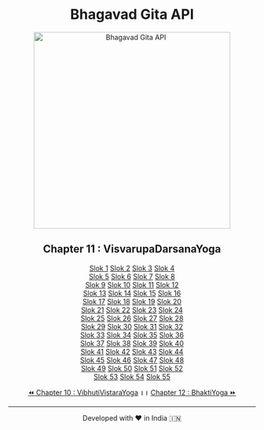 <center><h1>Bhagavad Gita API</h1>
<img alt="Bhagavad Gita API" src="https://repository-images.githubusercontent.com/314205765/0bb18d80-2b22-11eb-8f6f-ccf20c0c2679" width="400vw"/>
<h2>Chapter 11 : VisvarupaDarsanaYoga</h2>
<p><a href="1">Slok 1</a> <a href="2">Slok 2</a> <a href="3">Slok 3</a> <a href="4">Slok 4</a> <br>
<a href="5">Slok 5</a> <a href="6">Slok 6</a> <a href="7">Slok 7</a> <a href="8">Slok 8</a> <br>
<a href="9">Slok 9</a> <a href="10">Slok 10</a> <a href="11">Slok 11</a> <a href="12">Slok 12</a> <br>
<a href="13">Slok 13</a> <a href="14">Slok 14</a> <a href="15">Slok 15</a> <a href="16">Slok 16</a> <br>
<a href="17">Slok 17</a> <a href="18">Slok 18</a> <a href="19">Slok 19</a> <a href="20">Slok 20</a> <br>
<a href="21">Slok 21</a> <a href="22">Slok 22</a> <a href="23">Slok 23</a> <a href="24">Slok 24</a> <br>
<a href="25">Slok 25</a> <a href="26">Slok 26</a> <a href="27">Slok 27</a> <a href="28">Slok 28</a> <br>
<a href="29">Slok 29</a> <a href="30">Slok 30</a> <a href="31">Slok 31</a> <a href="32">Slok 32</a> <br>
<a href="33">Slok 33</a> <a href="34">Slok 34</a> <a href="35">Slok 35</a> <a href="36">Slok 36</a> <br>
<a href="37">Slok 37</a> <a href="38">Slok 38</a> <a href="39">Slok 39</a> <a href="40">Slok 40</a> <br>
<a href="41">Slok 41</a> <a href="42">Slok 42</a> <a href="43">Slok 43</a> <a href="44">Slok 44</a> <br>
<a href="45">Slok 45</a> <a href="46">Slok 46</a> <a href="47">Slok 47</a> <a href="48">Slok 48</a> <br>
<a href="49">Slok 49</a> <a href="50">Slok 50</a> <a href="51">Slok 51</a> <a href="52">Slok 52</a> <br>
<a href="53">Slok 53</a> <a href="54">Slok 54</a> <a href="55">Slok 55</a> </p><a href="../10">⏪ Chapter 10 : VibhutiVistaraYoga</a><b> ।। </b><a href="../12">Chapter 12 : BhaktiYoga ⏩</a>
<hr><p>Developed with ❤️ in India 🇮🇳</p></center>